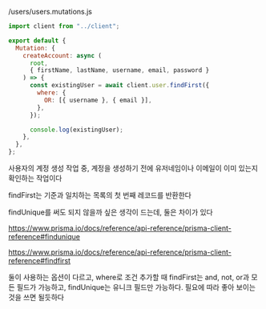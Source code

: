 /users/users.mutations.js

```javascript
import client from "../client";

export default {
  Mutation: {
    createAccount: async (
      root,
      { firstName, lastName, username, email, password }
    ) => {
      const existingUser = await client.user.findFirst({
        where: {
          OR: [{ username }, { email }],
        },
      });

      console.log(existingUser);
    },
  },
};
```

사용자의 계정 생성 작업 중, 계정을 생성하기 전에 유저네임이나 이메일이 이미 있는지 확인하는 작업이다

findFirst는 기준과 일치하는 목록의 첫 번째 레코드를 반환한다

findUnique를 써도 되지 않을까 싶은 생각이 드는데, 둘은 차이가 있다

https://www.prisma.io/docs/reference/api-reference/prisma-client-reference#findunique

https://www.prisma.io/docs/reference/api-reference/prisma-client-reference#findfirst

둘이 사용하는 옵션이 다르고, where로 조건 추가할 때 findFirst는 and, not, or과 모든 필드가 가능하고, findUnique는 유니크 필드만 가능하다. 필요에 따라 좋아 보이는 것을 쓰면 될듯하다
